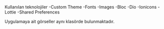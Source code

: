 Kullanılan teknolojiler
-Custom Theme
-Fonts
-Images
-Bloc
-Dio
-Ionicons
-Lottie
-Shared Preferences

Uygulamaya ait görseller aynı klasörde bulunmaktadır.